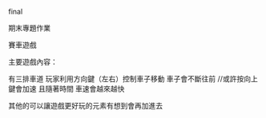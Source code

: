 final

期末專題作業

賽車遊戲

主要遊戲內容：

有三排車道
玩家利用方向鍵（左右）控制車子移動
車子會不斷往前
//或許按向上鍵會加速
且隨著時間 車速會越來越快

其他的可以讓遊戲更好玩的元素有想到會再加進去
